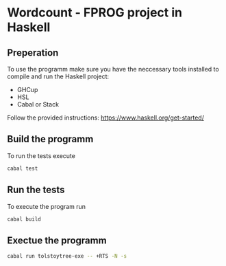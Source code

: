 # Wordcount - FPROG project in Haskell

## Preperation

To use the programm make sure you have the neccessary tools installed to compile and run the Haskell project:
- GHCup
- HSL
- Cabal or Stack

Follow the provided instructions:
https://www.haskell.org/get-started/


## Build the programm

To run the tests execute
```bash
cabal test
```

## Run the tests

To execute the program run
```bash
cabal build
```

## Exectue the programm

```bash
cabal run tolstoytree-exe -- +RTS -N -s
```
